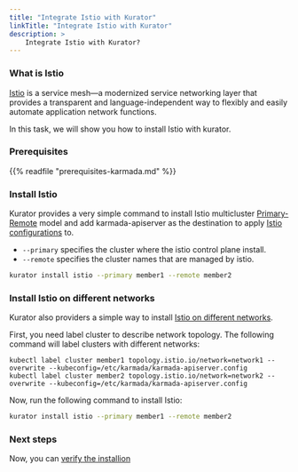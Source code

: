 ```yaml
---
title: "Integrate Istio with Kurator"
linkTitle: "Integrate Istio with Kurator"
description: >
    Integrate Istio with Kurator?
---
```


### What is Istio

[Istio](https://istio.io) is a service mesh—a modernized service networking layer that provides a transparent and language-independent way to flexibly and easily automate application network functions.

In this task, we will show you how to install Istio with kurator.

### Prerequisites

{{% readfile "prerequisites-karmada.md" %}}

### Install Istio

Kurator provides a very simple command to install Istio multicluster [Primary-Remote](https://istio.io/latest/docs/setup/install/multicluster/primary-remote/) model and add karmada-apiserver as the destination to apply [Istio configurations](https://istio.io/latest/docs/reference/config/) to.

- `--primary` specifies the cluster where the istio control plane install.
- `--remote` specifies the cluster names that are managed by istio.

```bash
kurator install istio --primary member1 --remote member2
```

### Install Istio on different networks

Kurator also providers a simple way to install [Istio on different networks](https://istio.io/latest/docs/setup/install/multicluster/primary-remote_multi-network/).

First, you need label cluster to describe network topology. The following command will label clusters with different networks:

```shell
kubectl label cluster member1 topology.istio.io/network=network1 --overwrite --kubeconfig=/etc/karmada/karmada-apiserver.config
kubectl label cluster member2 topology.istio.io/network=network2 --overwrite --kubeconfig=/etc/karmada/karmada-apiserver.config
```

Now, run the following command to install Istio:

```bash
kurator install istio --primary member1 --remote member2
```

### Next steps

<!-- provider a simple way with kurator -->
Now, you can [verify the installion](https://istio.io/latest/docs/setup/install/multicluster/verify)
